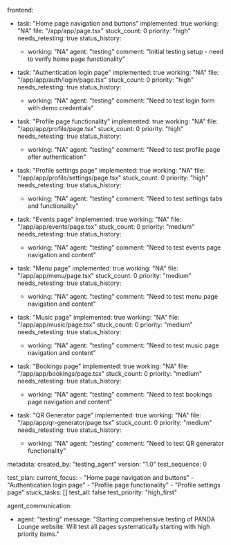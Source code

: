 frontend:
  - task: "Home page navigation and buttons"
    implemented: true
    working: "NA"
    file: "/app/app/page.tsx"
    stuck_count: 0
    priority: "high"
    needs_retesting: true
    status_history:
      - working: "NA"
        agent: "testing"
        comment: "Initial testing setup - need to verify home page functionality"

  - task: "Authentication login page"
    implemented: true
    working: "NA"
    file: "/app/app/auth/login/page.tsx"
    stuck_count: 0
    priority: "high"
    needs_retesting: true
    status_history:
      - working: "NA"
        agent: "testing"
        comment: "Need to test login form with demo credentials"

  - task: "Profile page functionality"
    implemented: true
    working: "NA"
    file: "/app/app/profile/page.tsx"
    stuck_count: 0
    priority: "high"
    needs_retesting: true
    status_history:
      - working: "NA"
        agent: "testing"
        comment: "Need to test profile page after authentication"

  - task: "Profile settings page"
    implemented: true
    working: "NA"
    file: "/app/app/profile/settings/page.tsx"
    stuck_count: 0
    priority: "high"
    needs_retesting: true
    status_history:
      - working: "NA"
        agent: "testing"
        comment: "Need to test settings tabs and functionality"

  - task: "Events page"
    implemented: true
    working: "NA"
    file: "/app/app/events/page.tsx"
    stuck_count: 0
    priority: "medium"
    needs_retesting: true
    status_history:
      - working: "NA"
        agent: "testing"
        comment: "Need to test events page navigation and content"

  - task: "Menu page"
    implemented: true
    working: "NA"
    file: "/app/app/menu/page.tsx"
    stuck_count: 0
    priority: "medium"
    needs_retesting: true
    status_history:
      - working: "NA"
        agent: "testing"
        comment: "Need to test menu page navigation and content"

  - task: "Music page"
    implemented: true
    working: "NA"
    file: "/app/app/music/page.tsx"
    stuck_count: 0
    priority: "medium"
    needs_retesting: true
    status_history:
      - working: "NA"
        agent: "testing"
        comment: "Need to test music page navigation and content"

  - task: "Bookings page"
    implemented: true
    working: "NA"
    file: "/app/app/bookings/page.tsx"
    stuck_count: 0
    priority: "medium"
    needs_retesting: true
    status_history:
      - working: "NA"
        agent: "testing"
        comment: "Need to test bookings page navigation and content"

  - task: "QR Generator page"
    implemented: true
    working: "NA"
    file: "/app/app/qr-generator/page.tsx"
    stuck_count: 0
    priority: "medium"
    needs_retesting: true
    status_history:
      - working: "NA"
        agent: "testing"
        comment: "Need to test QR generator functionality"

metadata:
  created_by: "testing_agent"
  version: "1.0"
  test_sequence: 0

test_plan:
  current_focus:
    - "Home page navigation and buttons"
    - "Authentication login page"
    - "Profile page functionality"
    - "Profile settings page"
  stuck_tasks: []
  test_all: false
  test_priority: "high_first"

agent_communication:
  - agent: "testing"
    message: "Starting comprehensive testing of PANDA Lounge website. Will test all pages systematically starting with high priority items."